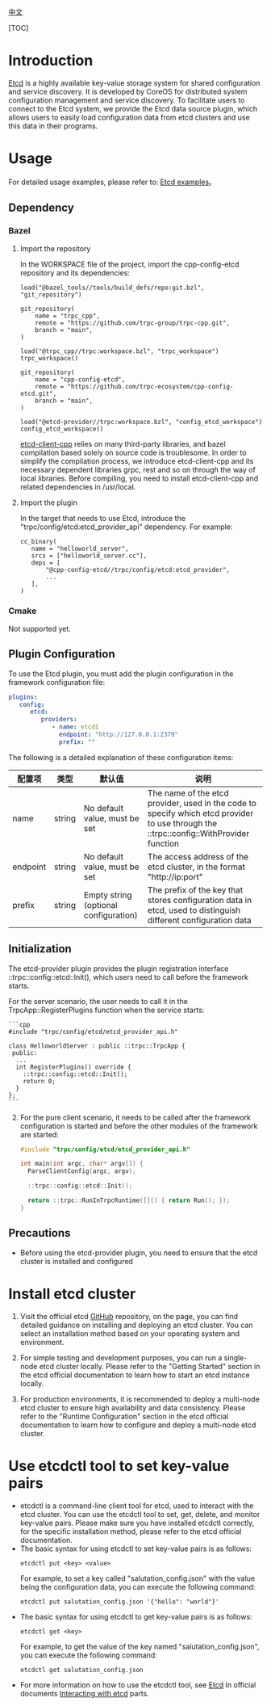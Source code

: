 [中文](./README.zh_CN.md)

[TOC]

# Introduction

[Etcd](https://etcd.io/)  is a highly available key-value storage system for shared configuration and service discovery. It is developed by CoreOS for distributed system configuration management and service discovery. To facilitate users to connect to the Etcd system, we provide the Etcd data source plugin, which allows users to easily load configuration data from etcd clusters and use this data in their programs.

# Usage

For detailed usage examples, please refer to: [Etcd examples](./examples/)。

## Dependency

### Bazel

1. Import the repository

   In the WORKSPACE file of the project, import the cpp-config-etcd repository and its dependencies:
    ```
    load("@bazel_tools//tools/build_defs/repo:git.bzl", "git_repository")

    git_repository(
        name = "trpc_cpp",
        remote = "https://github.com/trpc-group/trpc-cpp.git",
        branch = "main",
    )
   
    load("@trpc_cpp//trpc:workspace.bzl", "trpc_workspace")
    trpc_workspace()
    
    git_repository(
        name = "cpp-config-etcd",
        remote = "https://github.com/trpc-ecosystem/cpp-config-etcd.git",
        branch = "main",
    )
   
   load("@etcd-provider//trpc:workspace.bzl", "config_etcd_workspace")
   config_etcd_workspace()
    ```

   [etcd-client-cpp](https://github.com/etcd-cpp-apiv3/etcd-cpp-apiv3) relies on many third-party libraries, and bazel compilation based solely on source code is troublesome. In order to simplify the compilation process, we introduce etcd-client-cpp and its necessary dependent libraries grpc, rest and so on through the way of local libraries. Before compiling, you need to install etcd-client-cpp and related dependencies in /usr/local.

2. Import the plugin

   In the target that needs to use Etcd, introduce the "trpc/config/etcd:etcd_provider_api" dependency. For example:
    ```
   cc_binary(
       name = "helloworld_server",
       srcs = ["helloworld_server.cc"],
       deps = [
           "@cpp-config-etcd//trpc/config/etcd:etcd_provider",
           ...
       ],
   )
    ```

### Cmake

Not supported yet.

## Plugin Configuration

To use the Etcd plugin, you must add the plugin configuration in the framework configuration file:
```yaml
plugins:
   config:
      etcd:
         providers:
            - name: etcd1
              endpoint: "http://127.0.0.1:2379"
              prefix: ""
```

The following is a detailed explanation of these configuration items:

| 配置项   | 类型   | 默认值               | 说明                                                         |
| -------- | ------ | -------------------- | ------------------------------------------------------------ |
| name     | string | No default value, must be set   | The name of the etcd provider, used in the code to specify which etcd provider to use through the ::trpc::config::WithProvider function |
| endpoint | string | No default value, must be set   | The access address of the etcd cluster, in the format "http://ip:port"                |
| prefix   | string | Empty string (optional configuration) | The prefix of the key that stores configuration data in etcd, used to distinguish different configuration data       |

## Initialization

The etcd-provider plugin provides the plugin registration interface ::trpc::config::etcd::Init(), which users need to call before the framework starts.

For the server scenario, the user needs to call it in the TrpcApp::RegisterPlugins function when the service starts:

    ```cpp
    #include "trpc/config/etcd/etcd_provider_api.h"
    
    class HelloworldServer : public ::trpc::TrpcApp {
     public:
      ...
      int RegisterPlugins() override {
        ::trpc::config::etcd::Init();
        return 0;
      }
    };
    ```

2. For the pure client scenario, it needs to be called after the framework configuration is started and before the other modules of the framework are started:

    ```cpp
    #include "trpc/config/etcd/etcd_provider_api.h"

    int main(int argc, char* argv[]) {
      ParseClientConfig(argc, argv);

      ::trpc::config::etcd::Init();

      return ::trpc::RunInTrpcRuntime([]() { return Run(); });
    }
    ```

## Precautions

* Before using the etcd-provider plugin, you need to ensure that the etcd cluster is installed and configured

# Install etcd cluster
1. Visit the official etcd [GitHub](https://github.com/etcd-io/etcd) repository, on the page, you can find detailed guidance on installing and deploying an etcd cluster. You can select an installation method based on your operating system and environment.

2. For simple testing and development purposes, you can run a single-node etcd cluster locally. Please refer to the "Getting Started" section in the etcd official documentation to learn how to start an etcd instance locally.

3. For production environments, it is recommended to deploy a multi-node etcd cluster to ensure high availability and data consistency. Please refer to the "Runtime Configuration" section in the etcd official documentation to learn how to configure and deploy a multi-node etcd cluster.

# Use etcdctl tool to set key-value pairs

* etcdctl is a command-line client tool for etcd, used to interact with the etcd cluster. You can use the etcdctl tool to set, get, delete, and monitor key-value pairs. Please make sure you have installed etcdctl correctly, for the specific installation method, please refer to the etcd official documentation.
* The basic syntax for using etcdctl to set key-value pairs is as follows:
    ```shell
    etcdctl put <key> <value>
    ```
  For example, to set a key called "salutation_config.json" with the value being the configuration data, you can execute the following command:
    ```shell
    etcdctl put salutation_config.json '{"hello": "world"}'
    ```
* The basic syntax for using etcdctl to get key-value pairs is as follows:
    ```shell
    etcdctl get <key>
    ```
  For example, to get the value of the key named "salutation_config.json", you can execute the following command:
    ```shell
    etcdctl get salutation_config.json
    ```
* For more information on how to use the etcdctl tool, see [Etcd](https://etcd.io/docs/) In official documents [Interacting with etcd](https://etcd.io/docs/v3.5/dev-guide/interacting_v3/) parts.
